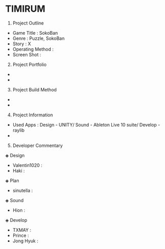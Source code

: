 # TIMIRUM

1. Project Outline

- Game Title : SokoBan
- Genre : Puzzle, SokoBan
- Story : X
- Operating Method : 
- Screen Shot :

2. Project Portfolio

-
-

3. Project Build Method

-
-

4. Project Information

- Used Apps : Design - UNITY/ Sound - Ableton Live 10 suite/ Develop - raylib
-

5. Developer Commentary

◈ Design
- Valentin1020 :
- Haki :

◈ Plan
- sinutella :

◈ Sound
- Hion :

◈ Develop
- TXMAY :
- Prince :
- Jong Hyuk :
